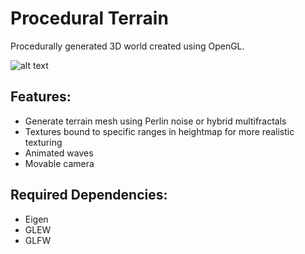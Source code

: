 # Procedural Terrain

Procedurally generated 3D world created using OpenGL.

![alt text](https://github.com/martinmclaren/procedural-terrain/blob/master/tests/landscape.png?raw=true)

## Features:
* Generate terrain mesh using Perlin noise or hybrid multifractals
* Textures bound to specific ranges in heightmap for more realistic texturing
* Animated waves
* Movable camera

## Required Dependencies: 
* Eigen
* GLEW
* GLFW
